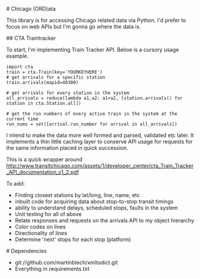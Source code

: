 <A name="toc1-0" title="Chicago (ORD)ata" />
# Chicago (ORD)ata

This library is for accessing Chicago related data via Python.  I'd prefer to focus on web APIs but I'm gonna go where the data is.

<A name="toc2-5" title="CTA Traintracker" />
## CTA Traintracker

To start, I'm implementing Train Tracker API.  Below is a cursory usage example.

    import cta
    train = cta.Train(key='YOURKEYHERE')
    # get arrivals for a specific station
    train.arrivals(mapid=40380)

    # get arrivals for every station in the system
    all_arrivals = reduce(lambda a1,a2: a1+a2, [station.arrivals() for station in cta.Station.all])

    # get the run numbers of every active train in the system at the current time
    run_nums = set([arrival.run_number for arrival in all_arrivals])

I intend to make the data more well formed and parsed, validated etc later.  It implements a thin little caching layer to conserve API usage for requests for the same information placed in quick succession.

This is a quick wrapper around http://www.transitchicago.com/assets/1/developer_center/cta_Train_Tracker_API_documentation_v1_2.pdf

To add:

* Finding closest stations by lat/long, line, name, etc
* inbuilt code for acquiring data about stop-to-stop transit timings
* ability to understand delays, scheduled stops, faults in the system
* Unit testing for all of above
* Relate responses and requests on the arrivals API to my object hierarchy
* Color codes on lines
* Directionality of lines
* Determine 'next' stops for each stop (platform)

<A name="toc1-36" title="Dependencies" />
# Dependencies

* git://github.com/martinblech/xmltodict.git
* Everything in requirements.txt
